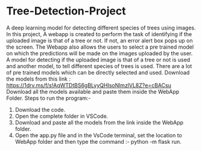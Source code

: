 # Tree-Detection-Project
A deep learning model for detecting different species of trees using images.
In this project, A webapp is created to perform the task of identifying if the uploaded image is that of a tree or not. If not, an error alert box pops up on the screen. The Webapp also allows the users to select a pre trained model on which the predictions will be made on the images uploaded by the user.
A model for detecting if the uploaded image is that of a tree or not is used and another model, to tell different species of trees is used.
There are a lot of pre trained models which can be directly selected and used.
Download the models from this link : https://1drv.ms/f/s!AqWTDtBS6gBLyyQHIsoNlmzlVL8Z?e=cBACsu
Download all the models available and paste them inside the WebApp Folder.
Steps to run the program:-
  1. Download the code.
  2. Open the complete folder in VSCode.
  3. Download and paste all the models from the link inside the WebApp folder.
  4. Open the app.py file and in the VsCode terminal, set the location to WebApp folder and then type the command :- python -m flask run.
